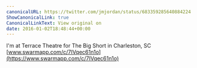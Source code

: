 ```yaml
---
canonicalURL: https://twitter.com/jmjordan/status/683359285640884224
ShowCanonicalLink: true
CanonicalLinkText: View original on
date: 2016-01-02T18:48:44+00:00
---
```

I'm at Terrace Theatre for The Big Short in Charleston, SC [www.swarmapp.com/c/7IVqec61n1o](https://www.swarmapp.com/c/7IVqec61n1o)
